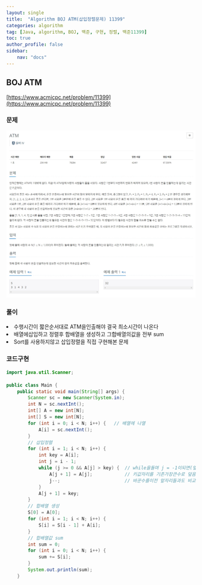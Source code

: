 ```yaml
---
layout: single
title:  "Algorithm BOJ ATM(삽입정렬문제) 11399"
categories: algorithm
tag: [Java, algorithm, BOJ, 백준, 구현, 정렬, 백준11399]
toc: true
author_profile: false
sidebar:
    nav: "docs"
---
```

## BOJ ATM
[https://www.acmicpc.net/problem/11399](https://www.acmicpc.net/problem/11399)

### 문제
![ATM](/assets/img/BOJ11399.jpg)

### 풀이
<li>수행시간이 짧은순서대로 ATM을인출해야 결국 최소시간이 나온다</li>
<li>배열에삽입하고 정렬후 합배열을 생성하고 그합배열의값을 전부 sum</li>
<li>Sort를 사용하지않고 삽입정렬을 직접 구현해본 문제</li>

### 코드구현
```java
import java.util.Scanner;

public class Main {
    public static void main(String[] args) {
        Scanner sc = new Scanner(System.in);
        int N = sc.nextInt();
        int[] A = new int[N];
        int[] S = new int[N];
        for (int i = 0; i < N; i++) {   // 배열에 나열
            A[i] = sc.nextInt();
        }
        // 삽입정렬
        for (int i = 1; i < N; i++) {
            int key = A[i];
            int j = i - 1;
            while (j >= 0 && A[j] > key) {  // while을돌며 j = -1이되면(앞에까지 다 검색했다 의미)
                A[j + 1] = A[j];            // 키값자리를 기존가장큰수로 덮음
                j--;                        // 바꾼수를이전 앞자리들과도 비교하려고 j--
            }
            A[j + 1] = key;
        }
        // 합배열 생성
        S[0] = A[0];
        for (int i = 1; i < N; i++) {
            S[i] = S[i - 1] + A[i];
        }
        // 합배열값 sum
        int sum = 0;
        for (int i = 0; i < N; i++) {
            sum += S[i];
        }
        System.out.println(sum);
    }
```
